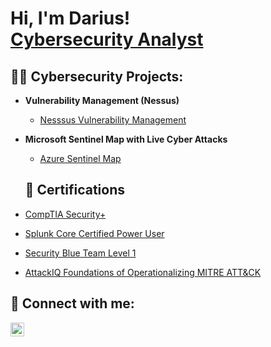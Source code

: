 <h1>Hi, I'm Darius! <br/><a href="https://www.linkedin.com/in/dariusstubbs/">Cybersecurity Analyst</a>
<h2>👨‍💻 Cybersecurity Projects:</h2>

- <b>Vulnerability Management (Nessus)</b>
  - [Nesssus Vulnerability Management](https://github.com/dstubbs23/VulnerabilityManagement)
- <b>Microsoft Sentinel Map with Live Cyber Attacks</b>
  - [Azure Sentinel Map](https://github.com/dstubbs23/AzureSentinelMap)


  <h2>📃 Certifications</h2>
 
 - [CompTIA Security+](https://www.credly.com/badges/a3c64d6e-c78b-4d6b-8bec-7983eba1aa13/public_url)
 - [Splunk Core Certified Power User](https://www.credly.com/badges/2ed5e3ce-a9d1-4de2-87c9-7d8ecbf70ff8/public_url)
 - [Security Blue Team Level 1](https://www.credly.com/badges/3714c150-8c61-4b6a-8aec-ee776d923399/public_url)
 - [AttackIQ Foundations of Operationalizing MITRE ATT&CK](https://www.credly.com/badges/565654e7-8cce-4742-82ba-482bf4ed9798/public_url)
  
  

<h2> 🤳 Connect with me:</h2>


[<img align="left" alt="DariusStubbs | LinkedIn" width="22px" src="https://cdn.jsdelivr.net/npm/simple-icons@v3/icons/linkedin.svg" />][linkedin]





[linkedin]: https://www.linkedin.com/in/dariusstubbs/

<!--
**dstubbs23/dstubbs23** is a ✨ _special_ ✨ repository because its `README.md` (this file) appears on your GitHub profile.

Here are some ideas to get you started:

- 🔭 I’m currently working on ...
- 🌱 I’m currently learning ...
- 👯 I’m looking to collaborate on ...
- 🤔 I’m looking for help with ...
- 💬 Ask me about ...
- 📫 How to reach me: ...
- 😄 Pronouns: ...
- ⚡ Fun fact: ...
-->
